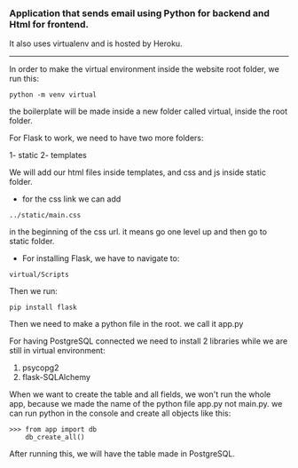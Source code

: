 ### Application that sends email using Python for backend and Html for frontend.

It also uses virtualenv and is hosted by Heroku.

---
In order to make the virtual environment inside the website root folder, we run this:
```
python -m venv virtual
```

the boilerplate will be made inside a new folder called virtual, inside the root folder.

For Flask to work, we need to have two more folders:

1- static
2- templates

We will add our html files inside templates, and css and js inside static folder.

- for the css link we can add 
```
../static/main.css
```
 in the beginning of the css url. it means go one level up and then go to static folder.
 
 
- For installing Flask, we have to navigate to:
```
virtual/Scripts
```
Then we run:
```
pip install flask
```

Then we need to make a python file in the root. we call it app.py

For having PostgreSQL connected we need to install 2 libraries while we are still in virtual environment:

1) psycopg2
2) flask-SQLAlchemy

When we want to create the table and all fields, we won't run the whole app, because we made the name of the python file app.py not main.py. we can run python in the console and create all objects like this:
```
>>> from app import db
    db_create_all()
```

After running this, we will have the table made in PostgreSQL.

